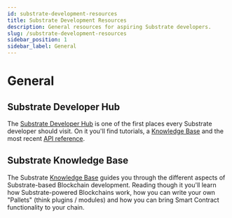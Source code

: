 ```yaml
---
id: substrate-development-resources
title: Substrate Development Resources
description: General resources for aspiring Substrate developers.
slug: /substrate-development-resources
sidebar_position: 1
sidebar_label: General
---
```


# General

## Substrate Developer Hub

The [Substrate Developer Hub](https://substrate.dev/) is one of the first places every Substrate developer should visit. On it you'll find tutorials, a [Knowledge Base](https://substrate.dev/docs/en/) and the most recent [API reference](https://substrate.dev/rustdocs/).

## Substrate Knowledge Base

The Substrate [Knowledge Base](https://substrate.dev/docs/en/) guides you through the different aspects of Substrate-based Blockchain development. Reading though it you'll learn how Substrate-powered Blockchains work, how you can write your own "Pallets" \(think plugins / modules\) and how you can bring Smart Contract functionality to your chain.
